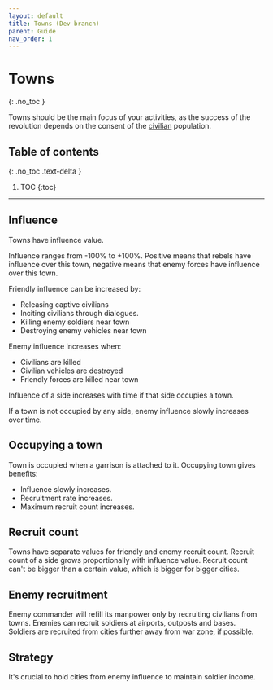 ```yaml
---
layout: default
title: Towns (Dev branch)
parent: Guide
nav_order: 1
---
```


# Towns
{: .no_toc }

Towns should be the main focus of your activities, as the success of the revolution depends on the consent of the [civilian](civilians) population.  

## Table of contents
{: .no_toc .text-delta }

1. TOC
{:toc}

---

## Influence

Towns have influence value.

Influence ranges from -100% to +100%. Positive means that rebels have influence over this town, negative means that enemy forces have influence over this town.

Friendly influence can be increased by:

- Releasing captive civilians
- Inciting civilians through dialogues.
- Killing enemy soldiers near town
- Destroying enemy vehicles near town

Enemy influence increases when:

- Civilians are killed
- Civilian vehicles are destroyed
- Friendly forces are killed near town

Influence of a side increases with time if that side occupies a town.

If a town is not occupied by any side, enemy influence slowly increases over time.

## Occupying a town

Town is occupied when a garrison is attached to it. Occupying town gives benefits:

- Influence slowly increases.
- Recruitment rate increases.
- Maximum recruit count increases.

## Recruit count

Towns have separate values for friendly and enemy recruit count. Recruit count of a side grows proportionally with influence value. Recruit count can't be bigger than a certain value, which is bigger for bigger cities.

## Enemy recruitment

Enemy commander will refill its manpower only by recruiting civilians from towns. Enemies can recruit soldiers at airports, outposts and bases. Soldiers are recruited from cities further away from war zone, if possible.

## Strategy

It's crucial to hold cities from enemy influence to maintain soldier income.
